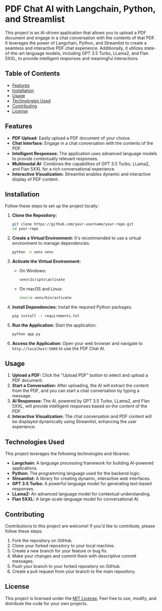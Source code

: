 # PDF Chat AI with Langchain, Python, and Streamlist

This project is an AI-driven application that allows you to upload a PDF document and engage in a chat conversation with the contents of that PDF. It leverages the power of Langchain, Python, and Streamlist to create a seamless and interactive PDF chat experience. Additionally, it utilizes state-of-the-art language models, including GPT 3.5 Turbo, LLama2, and Flan 5XXL, to provide intelligent responses and meaningful interactions.

## Table of Contents

- [Features](#features)
- [Installation](#installation)
- [Usage](#usage)
- [Technologies Used](#technologies-used)
- [Contributing](#contributing)
- [License](#license)

## Features

- **PDF Upload:** Easily upload a PDF document of your choice.
- **Chat Interface:** Engage in a chat conversation with the contents of the PDF.
- **Intelligent Responses:** The application uses advanced language models to provide contextually relevant responses.
- **Multimodal AI:** Combines the capabilities of GPT 3.5 Turbo, LLama2, and Flan 5XXL for a rich conversational experience.
- **Interactive Visualization:** Streamlist enables dynamic and interactive display of PDF content.

## Installation

Follow these steps to set up the project locally:

1. **Clone the Repository:**
   ```bash
   git clone https://github.com/your-username/your-repo.git
   cd your-repo
   ```

2. **Create a Virtual Environment:** It's recommended to use a virtual environment to manage dependencies.
   ```bash
   python -m venv venv
   ```

3. **Activate the Virtual Environment:**
   - On Windows:
     ```bash
     venv\Scripts\activate
     ```
   - On macOS and Linux:
     ```bash
     source venv/bin/activate
     ```

4. **Install Dependencies:** Install the required Python packages.
   ```bash
   pip install -r requirements.txt
   ```

5. **Run the Application:** Start the application.
   ```bash
   python app.py
   ```

6. **Access the Application:** Open your web browser and navigate to `http://localhost:5000` to use the PDF Chat AI.

## Usage

1. **Upload a PDF:** Click the "Upload PDF" button to select and upload a PDF document.
2. **Start a Conversation:** After uploading, the AI will extract the content from the PDF, and you can start a chat conversation by typing a message.
3. **AI Responses:** The AI, powered by GPT 3.5 Turbo, LLama2, and Flan 5XXL, will provide intelligent responses based on the content of the PDF.
4. **Interactive Visualization:** The chat conversation and PDF content will be displayed dynamically using Streamlist, enhancing the user experience.

## Technologies Used

This project leverages the following technologies and libraries:

- **Langchain:** A language processing framework for building AI-powered applications.
- **Python:** The programming language used for the backend logic.
- **Streamlist:** A library for creating dynamic, interactive web interfaces.
- **GPT 3.5 Turbo:** A powerful language model for generating text-based responses.
- **LLama2:** An advanced language model for contextual understanding.
- **Flan 5XXL:** A large-scale language model for conversational AI.

## Contributing

Contributions to this project are welcome! If you'd like to contribute, please follow these steps:

1. Fork the repository on GitHub.
2. Clone your forked repository to your local machine.
3. Create a new branch for your feature or bug fix.
4. Make your changes and commit them with descriptive commit messages.
5. Push your branch to your forked repository on GitHub.
6. Create a pull request from your branch to the main repository.

## License

This project is licensed under the [MIT License](LICENSE). Feel free to use, modify, and distribute the code for your own projects.
